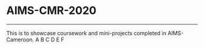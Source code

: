 # AIMS-CMR-2020
---
This is to showcase coursework and mini-projects completed in AIMS-Cameroon.
A
B
C
D
E
F
